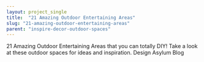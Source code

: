 ```yaml
---
layout: project_single
title:  "21 Amazing Outdoor Entertaining Areas"
slug: "21-amazing-outdoor-entertaining-areas"
parent: "inspire-decor-outdoor-spaces"
---
```

21 Amazing Outdoor Entertaining Areas that you can totally DIY! Take a look at these outdoor spaces for ideas and inspiration. Design Asylum Blog